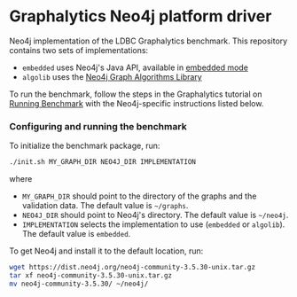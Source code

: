 # Graphalytics Neo4j platform driver

Neo4j implementation of the LDBC Graphalytics benchmark. This repository contains two sets of implementations:

* `embedded` uses Neo4j's Java API, available in [embedded mode](https://neo4j.com/docs/java-reference/current/tutorials-java-embedded/)
* `algolib` uses the [Neo4j Graph Algorithms Library](https://neo4j.com/docs/graph-algorithms/current/)

To run the benchmark, follow the steps in the Graphalytics tutorial on [Running Benchmark](https://github.com/ldbc/ldbc_graphalytics/wiki/Manual%3A-Running-Benchmark) with the Neo4j-specific instructions listed below.

### Configuring and running the benchmark

To initialize the benchmark package, run:

```bash
./init.sh MY_GRAPH_DIR NEO4J_DIR IMPLEMENTATION
```

where

* `MY_GRAPH_DIR` should point to the directory of the graphs and the validation data. The default value is `~/graphs`.
* `NEO4J_DIR` should point to Neo4j's directory. The default value is `~/neo4j`.
* `IMPLEMENTATION` selects the implementation to use (`embedded` or `algolib`). The default value is `embedded`.

To get Neo4j and install it to the default location, run:

```bash
wget https://dist.neo4j.org/neo4j-community-3.5.30-unix.tar.gz
tar xf neo4j-community-3.5.30-unix.tar.gz
mv neo4j-community-3.5.30/ ~/neo4j/
```

